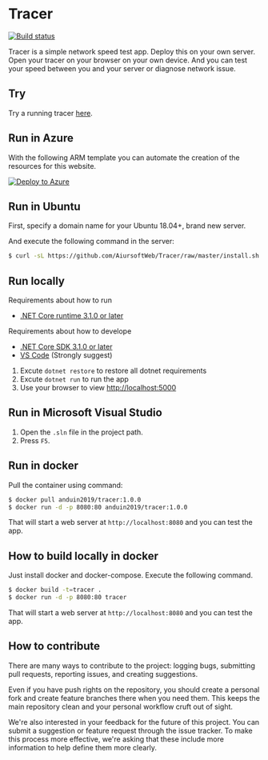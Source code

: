 # Tracer

[![Build status](https://dev.azure.com/aiursoft/Star/_apis/build/status/Tracer%20Build)](https://dev.azure.com/aiursoft/Star/_build/latest?definitionId=1)

Tracer is a simple network speed test app. Deploy this on your own server. Open your tracer on your browser on your own device. And you can test your speed between you and your server or diagnose network issue.

## Try

Try a running tracer [here](https://tracer.aiursoft.com).

## Run in Azure

With the following ARM template you can automate the creation of the resources for this website.

[![Deploy to Azure](https://azuredeploy.net/deploybutton.svg)](https://deploy.azure.com/?repository=https://github.com/AiursoftWeb/Tracer/tree/master)

## Run in Ubuntu

First, specify a domain name for your Ubuntu 18.04+, brand new server.

And execute the following command in the server:

```bash
$ curl -sL https://github.com/AiursoftWeb/Tracer/raw/master/install.sh | sudo bash -s www.example.com
```

## Run locally

Requirements about how to run

* [.NET Core runtime 3.1.0 or later](https://github.com/dotnet/core/tree/master/release-notes)

Requirements about how to develope

* [.NET Core SDK 3.1.0 or later](https://github.com/dotnet/core/tree/master/release-notes)
* [VS Code](https://code.visualstudio.com) (Strongly suggest)

1. Excute `dotnet restore` to restore all dotnet requirements
2. Excute `dotnet run` to run the app
3. Use your browser to view [http://localhost:5000](http://localhost:5000)

## Run in Microsoft Visual Studio

1. Open the `.sln` file in the project path. 
2. Press `F5`.

## Run in docker

Pull the container using command:

```bash
$ docker pull anduin2019/tracer:1.0.0
$ docker run -d -p 8080:80 anduin2019/tracer:1.0.0
```

That will start a web server at `http://localhost:8080` and you can test the app.

## How to build locally in docker

Just install docker and docker-compose. Execute the following command.

```bash
$ docker build -t=tracer .
$ docker run -d -p 8080:80 tracer
```

That will start a web server at `http://localhost:8080` and you can test the app.

## How to contribute

There are many ways to contribute to the project: logging bugs, submitting pull requests, reporting issues, and creating suggestions.

Even if you have push rights on the repository, you should create a personal fork and create feature branches there when you need them. This keeps the main repository clean and your personal workflow cruft out of sight.

We're also interested in your feedback for the future of this project. You can submit a suggestion or feature request through the issue tracker. To make this process more effective, we're asking that these include more information to help define them more clearly.
